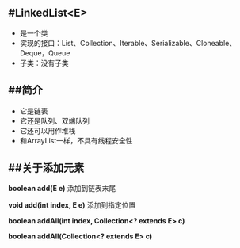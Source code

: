 #LinkedList<E\>
---
* 是一个类
* 实现的接口：List、Collection、Iterable、Serializable、Cloneable、Deque，Queue
* 子类：没有子类

##简介
---
* 它是链表
* 它还是队列、双端队列
* 它还可以用作堆栈
* 和ArrayList一样，不具有线程安全性

##关于添加元素
---
**boolean add(E e)**
添加到链表末尾

**void add(int index, E e)**
添加到指定位置

**boolean addAll(int index, Collection<? extends E> c)**

**boolean addAll(Collection<? extends E> c)**

